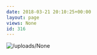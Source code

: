 ```yaml
---
date: 2018-03-21 20:10:25+00:00
layout: page
views: None
id: 316
---
```




![/uploads/None](/uploads/None)
